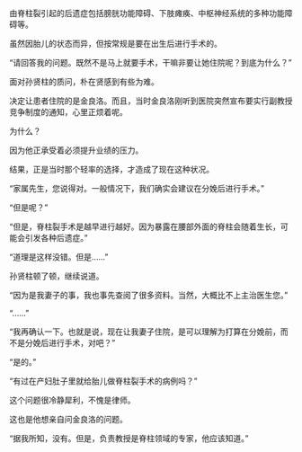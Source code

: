 由脊柱裂引起的后遗症包括膀胱功能障碍、下肢瘫痪、中枢神经系统的多种功能障碍等。

虽然因胎儿的状态而异，但按常规是要在出生后进行手术的。

“请回答我的问题。既然不是马上就要手术，干嘛非要让她住院呢？到底为什么？”

面对孙贤柱的质问，朴在贤感到有些为难。

决定让患者住院的是金良洛。而且，当时金良洛刚听到医院突然宣布要实行副教授竞争制度的通知，心里正烦着呢。

为什么？

因为他正承受着必须提升业绩的压力。

结果，正是当时那个轻率的选择，才造成了现在这种状况。

“家属先生，您说得对。一般情况下，我们确实会建议在分娩后进行手术。”

“但是呢？”

“但是，脊柱裂手术是越早进行越好。因为暴露在腰部外面的脊柱会随着生长，可能会引发各种后遗症。”

“道理是这样没错。但是……”

孙贤柱顿了顿，继续说道。

“因为是我妻子的事，我也事先查阅了很多资料。当然，大概比不上主治医生您。”

“……”

“我再确认一下。也就是说，现在让我妻子住院，是可以理解为打算在分娩前，而不是分娩后进行手术，对吧？”

“是的。”

“有过在产妇肚子里就给胎儿做脊柱裂手术的病例吗？”

这个问题很冷静犀利，不愧是律师。

这也是他想亲自问金良洛的问题。

“据我所知，没有。但是，负责教授是脊柱领域的专家，他应该知道。”